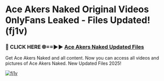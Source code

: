 # Ace Akers Naked Original Videos 0nlyFans Leaked - Files Updated! (fj1v)

<h3>🔴 CLICK HERE 🌐==►► <a href="https://tinyurl.com/up5wt9bj" rel="nofollow">Ace Akers Naked Updated Files</a></h3>

Get Ace Akers Naked and all content. Now you can access all videos and pictures of Ace Akers Naked. New Updated Files 2025!

[![fj1v](https://i.imgur.com/ABiUzMV.gif)](https://tinyurl.com/up5wt9bj)
